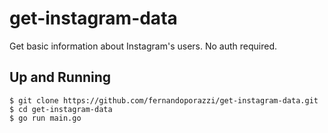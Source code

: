 # get-instagram-data
Get basic information about Instagram's users. No auth required.

## Up and Running

```
$ git clone https://github.com/fernandoporazzi/get-instagram-data.git
$ cd get-instagram-data
$ go run main.go
```